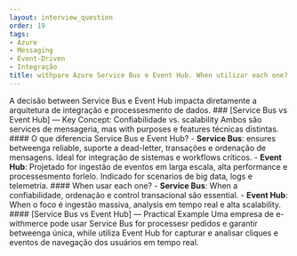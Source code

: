 ```yaml
---
layout: interview_question
order: 19
tags:
- Azure
- Messaging
- Event-Driven
- Integração
title: withpare Azure Service Bus e Event Hub. When utilizar each one? (2)
---
```


A decisão between Service Bus e Event Hub impacta diretamente a arquitetura de integração e processesmento de dados. ### [Service Bus vs Event Hub] — Key Concept: Confiabilidade vs. scalability Ambos são services de mensageria, mas with purposes e features técnicas distintas. #### O que diferencia Service Bus e Event Hub? - **Service Bus**: ensures betweenga reliable, suporte a dead-letter, transações e ordenação de mensagens. Ideal for integração de sistemas e workflows críticos. - **Event Hub**: Projetado for ingestão de eventos em larga escala, alta performance e processesmento forlelo. Indicado for scenarios de big data, logs e telemetria. #### When usar each one? - **Service Bus**: When a confiabilidade, ordenação e control transacional são essential. - **Event Hub**: When o foco é ingestão massiva, analysis em tempo real e alta scalability. #### [Service Bus vs Event Hub] — Practical Example Uma empresa de e-withmerce pode usar Service Bus for processesr pedidos e garantir betweenga única, while utiliza Event Hub for capturar e analisar cliques e eventos de navegação dos usuários em tempo real.